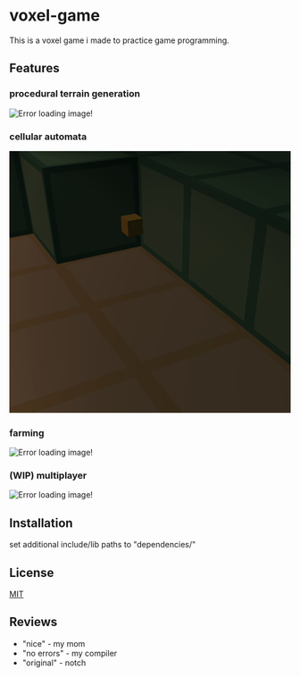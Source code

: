 # voxel-game
This is a voxel game i made to practice game programming.

## Features

### procedural terrain generation
![Error loading image!](assets/misc/terrain_generation.gif)

### cellular automata
![Error loading image!](assets/misc/sand.gif)

### farming
![Error loading image!](assets/misc/farming.gif)

### (WIP) multiplayer
![Error loading image!](assets/misc/multiplayer.gif)

## Installation
set additional include/lib paths to "dependencies/"

## License
[MIT](https://choosealicense.com/licenses/mit/)

## Reviews
- "nice" - my mom
- "no errors" - my compiler
- "original" - notch